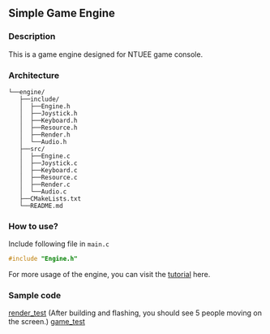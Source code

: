 ## Simple Game Engine

### Description

This is a game engine designed for NTUEE game console.

### Architecture

```
└──engine/
   ├──include/
   │  ├──Engine.h
   │  ├──Joystick.h
   │  ├──Keyboard.h
   │  ├──Resource.h
   │  ├──Render.h
   │  └──Audio.h
   ├──src/
   │  ├──Engine.c
   │  ├──Joystick.c
   │  ├──Keyboard.c
   │  ├──Resource.c
   │  ├──Render.c
   │  └──Audio.c
   ├──CMakeLists.txt
   └──README.md
```

### How to use?

Include following file in `main.c`
```C
#include "Engine.h"
```
For more usage of the engine, you can visit the [tutorial](https://hackmd.io/@uzF57KwOT5SnkVGD3Ppheg/Bkq8tLnLC) here.

### Sample code

[render_test](https://drive.google.com/file/d/1fSTIGNiYqWQUzMxRMaV6cDyT94TVNQgK/view?usp=sharing) (After building and flashing, you should see 5 people moving on the screen.)
[game_test](https://drive.google.com/file/d/1jZySS14YEglS4SnAnsJl2v3xhdqH6Rue/view?usp=drive_link)
